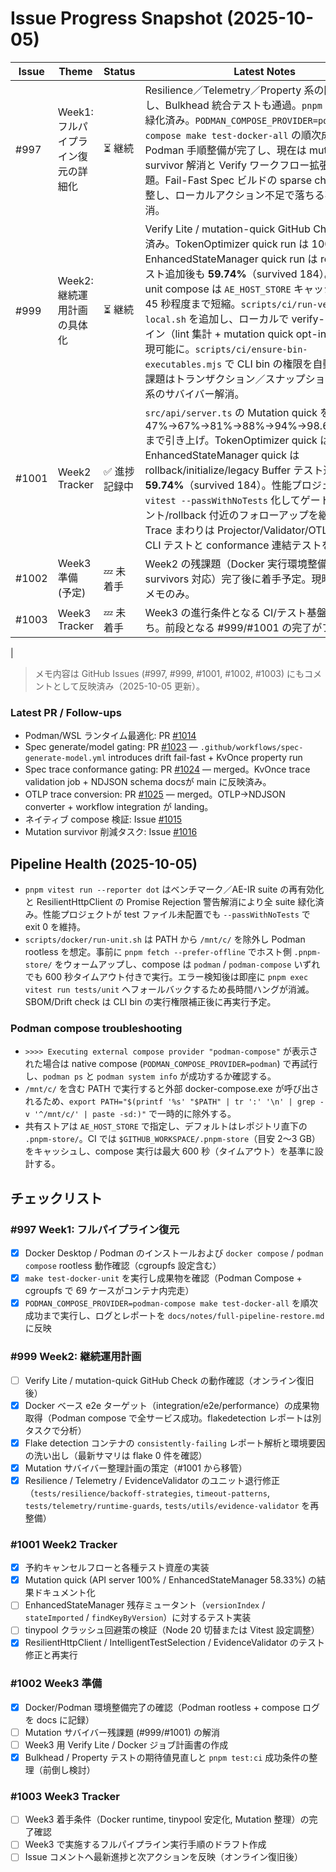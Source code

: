 # Issue Progress Snapshot (2025-10-05)

| Issue | Theme | Status | Latest Notes |
|-------|-------|--------|--------------|
| #997 | Week1: フルパイプライン復元の詳細化 | ⏳ 継続 | Resilience／Telemetry／Property 系の回帰を解消し、Bulkhead 統合テストも通過。`pnpm test:ci` は緑化済み。`PODMAN_COMPOSE_PROVIDER=podman-compose make test-docker-all` の順次成功と Podman 手順整備が完了し、現在は mutation survivor 解消と Verify ワークフロー拡張が主な残課題。Fail-Fast Spec ビルドの sparse checkout を調整し、ローカルアクション不足で落ちる事象を解消。|
| #999 | Week2: 継続運用計画の具体化 | ⏳ 継続 | Verify Lite / mutation-quick GitHub Check を整備済み。TokenOptimizer quick run は 100% を維持。EnhancedStateManager quick run は rollback 系テスト追加後も **59.74%**（survived 184）。Podman unit compose は `AE_HOST_STORE` キャッシュ導入で 45 秒程度まで短縮。`scripts/ci/run-verify-lite-local.sh` を追加し、ローカルで verify-lite パイプライン（lint 集計 + mutation quick opt-in）を一括再現可能に。`scripts/ci/ensure-bin-executables.mjs` で CLI bin の権限を自動補正済。残課題はトランザクション／スナップショット／復元系のサバイバー解消。|
| #1001 | Week2 Tracker | ✅ 進捗記録中 | `src/api/server.ts` の Mutation quick を 47%→67%→81%→88%→94%→98.69%→100% まで引き上げ。TokenOptimizer quick は 32.12%、EnhancedStateManager quick は rollback/initialize/legacy Buffer テスト追加後も **59.74%**（survived 184）。性能プロジェクトは `vitest --passWithNoTests` 化してゲート継続、イベント/rollback 付近のフォローアップを継続する。Trace まわりは Projector/Validator/OTLP 変換の CLI テストと conformance 連結テストを追加済み。|
| #1002 | Week3 準備 (予定) | 💤 未着手 | Week2 の残課題（Docker 実行環境整備・mutation survivors 対応）完了後に着手予定。現時点では準備メモのみ。|
| #1003 | Week3 Tracker | 💤 未着手 | Week3 の進行条件となる CI/テスト基盤の整備待ち。前段となる #999/#1001 の完了がブロッカー。|
|

> メモ内容は GitHub Issues (#997, #999, #1001, #1002, #1003) にもコメントとして反映済み（2025-10-05 更新）。

### Latest PR / Follow-ups
- Podman/WSL ランタイム最適化: PR [#1014](https://github.com/itdojp/ae-framework/pull/1014)
- Spec generate/model gating: PR [#1023](https://github.com/itdojp/ae-framework/pull/1023) — `.github/workflows/spec-generate-model.yml` introduces drift fail-fast + KvOnce property run
- Spec trace conformance gating: PR [#1024](https://github.com/itdojp/ae-framework/pull/1024) — merged。KvOnce trace validation job + NDJSON schema docsが main に反映済み。
- OTLP trace conversion: PR [#1025](https://github.com/itdojp/ae-framework/pull/1025) — merged。OTLP→NDJSON converter + workflow integration が landing。
- ネイティブ compose 検証: Issue [#1015](https://github.com/itdojp/ae-framework/issues/1015)
- Mutation survivor 削減タスク: Issue [#1016](https://github.com/itdojp/ae-framework/issues/1016)
## Pipeline Health (2025-10-05)
- `pnpm vitest run --reporter dot` はベンチマーク／AE-IR suite の再有効化と ResilientHttpClient の Promise Rejection 警告解消により全 suite 緑化済み。性能プロジェクトが test ファイル未配置でも `--passWithNoTests` で exit 0 を維持。
- `scripts/docker/run-unit.sh` は PATH から `/mnt/c/` を除外し Podman rootless を想定。事前に `pnpm fetch --prefer-offline` でホスト側 `.pnpm-store/` をウォームアップし、compose は `podman` / `podman-compose` いずれでも 600 秒タイムアウト付きで実行。エラー検知後は即座に `pnpm exec vitest run tests/unit` へフォールバックするため長時間ハングが消滅。SBOM/Drift check は CLI bin の実行権限補正後に再実行予定。

### Podman compose troubleshooting
- `>>>> Executing external compose provider "podman-compose"` が表示された場合は native compose (`PODMAN_COMPOSE_PROVIDER=podman`) で再試行し、`podman ps` と `podman system info` が成功するか確認する。
- `/mnt/c/` を含む PATH で実行すると外部 docker-compose.exe が呼び出されるため、`export PATH="$(printf '%s' "$PATH" | tr ':' '\n' | grep -v '^/mnt/c/' | paste -sd:)"` で一時的に除外する。
- 共有ストアは `AE_HOST_STORE` で指定し、デフォルトはレポジトリ直下の `.pnpm-store/`。CI では `$GITHUB_WORKSPACE/.pnpm-store`（目安 2〜3 GB）をキャッシュし、compose 実行は最大 600 秒（タイムアウト）を基準に設計する。


## チェックリスト

### #997 Week1: フルパイプライン復元
- [x] Docker Desktop / Podman のインストールおよび `docker compose` / `podman compose` rootless 動作確認（cgroupfs 設定含む）
- [x] `make test-docker-unit` を実行し成果物を確認（Podman Compose + cgroupfs で 69 ケースがコンテナ内完走）
- [x] `PODMAN_COMPOSE_PROVIDER=podman-compose make test-docker-all` を順次成功まで実行し、ログとレポートを `docs/notes/full-pipeline-restore.md` に反映

### #999 Week2: 継続運用計画
- [ ] Verify Lite / mutation-quick GitHub Check の動作確認（オンライン復旧後）
- [x] Docker ベース e2e ターゲット（integration/e2e/performance）の成果物取得（Podman compose で全サービス成功。flakedetection レポートは別タスクで分析）
- [x] Flake detection コンテナの `consistently-failing` レポート解析と環境要因の洗い出し（最新サマリは flake 0 件を確認）
- [x] Mutation サバイバー整理計画の策定（#1001 から移管）
- [x] Resilience / Telemetry / EvidenceValidator のユニット退行修正（`tests/resilience/backoff-strategies`, `timeout-patterns`, `tests/telemetry/runtime-guards`, `tests/utils/evidence-validator` を再整備）

### #1001 Week2 Tracker
- [x] 予約キャンセルフローと各種テスト資産の実装
- [x] Mutation quick (API server 100% / EnhancedStateManager 58.33%) の結果ドキュメント化
- [ ] EnhancedStateManager 残存ミュータント（`versionIndex` / `stateImported` / `findKeyByVersion`）に対するテスト実装
- [ ] tinypool クラッシュ回避策の検証（Node 20 切替または Vitest 設定調整）
- [x] ResilientHttpClient / IntelligentTestSelection / EvidenceValidator のテスト修正と再実行

### #1002 Week3 準備
- [x] Docker/Podman 環境整備完了の確認（Podman rootless + compose ログを docs に記録）
- [ ] Mutation サバイバー残課題 (#999/#1001) の解消
- [ ] Week3 用 Verify Lite / Docker ジョブ計画書の作成
- [x] Bulkhead / Property テストの期待値見直しと `pnpm test:ci` 成功条件の整理（前倒し検討）

### #1003 Week3 Tracker
- [ ] Week3 着手条件（Docker runtime, tinypool 安定化, Mutation 整理）の完了確認
- [ ] Week3 で実施するフルパイプライン実行手順のドラフト作成
- [ ] Issue コメントへ最新進捗と次アクションを反映（オンライン復旧後）
